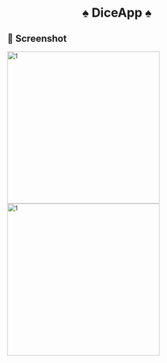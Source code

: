 <h1 align="center"> ♠️ DiceApp ♠️ </h1>
 
## 📸 Screenshot
  
<img width="350" alt="1" src="https://github.com/sedatbarlin/DiceApp/assets/71966913/fa861d57-e00f-41dc-bcf9-bacf6faf329c">

<img width="350" alt="1" src="https://github.com/sedatbarlin/DiceApp/assets/71966913/62699adc-7a00-4671-874a-f212969c22b6">

